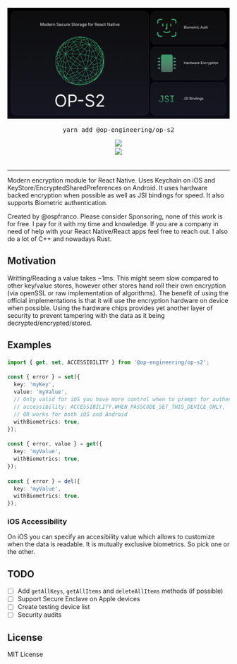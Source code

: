 ![Header](Header.png)

<pre align="center">yarn add @op-engineering/op-s2</pre>

<div align="center">
  <a align="center" href="https://github.com/ospfranco?tab=followers">
    <img src="https://img.shields.io/github/followers/ospfranco?label=Follow%20%40ospfranco&style=social" />
  </a>
  <br />
  <a align="center" href="https://twitter.com/ospfranco">
    <img src="https://img.shields.io/twitter/follow/ospfranco?label=Follow%20%40ospfranco&style=social" />
  </a>
</div>
<br />

---

Modern encryption module for React Native. Uses Keychain on iOS and KeyStore/EncryptedSharedPreferences on Android. It uses hardware backed encryption when possible as well as JSI bindings for speed. It also supports Biometric authentication.

Created by @ospfranco. Please consider Sponsoring, none of this work is for free. I pay for it with my time and knowledge. If you are a company in need of help with your React Native/React apps feel free to reach out. I also do a lot of C++ and nowadays Rust.

## Motivation

Writting/Reading a value takes ~1ms. This might seem slow compared to other key/value stores, however other stores hand roll their own encryption (via openSSL or raw implementation of algorithms). The benefit of using the official implementations is that it will use the encryption hardware on device when possible. Using the hardware chips provides yet another layer of security to prevent tampering with the data as it being decrypted/encrypted/stored.

## Examples

```ts
import { get, set, ACCESSIBILITY } from '@op-engineering/op-s2';

const { error } = set({
  key: 'myKey',
  value: 'myValue',
  // Only valid for iOS you have more control when to prompt for authentication
  // accessibility: ACCESSIBILITY.WHEN_PASSCODE_SET_THIS_DEVICE_ONLY,
  // OR works for both iOS and Android
  withBiometrics: true,
});

const { error, value } = get({
  key: 'myValue',
  withBiometrics: true,
});

const { error } = del({
  key: 'myValue',
  withBiometrics: true,
});
```

### iOS Accessibility

On iOS you can specify an accesibility value which allows to customize when the data is readable. It is mutually exclusive biometrics. So pick one or the other.

## TODO

- [ ] Add `getAllKeys`, `getAllItems` and `deleteAllItems` methods (if possible)
- [ ] Support Secure Enclave on Apple devices
- [ ] Create testing device list
- [ ] Security audits

## License

MIT License
